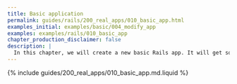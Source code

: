 ```yaml
---
title: Basic application
permalink: guides/rails/200_real_apps/010_basic_app.html
examples_initial: examples/basic/004_modify_app
examples: examples/rails/010_basic_app
chapter_production_disclaimer: false
description: |
  In this chapter, we will create a new basic Rails app. It will get some new functionality with each new chapter, eventually resembling the real-life app that incorporates the best practices for organizing applications and CI/CD with werf.
---
```


{% include guides/200_real_apps/010_basic_app.md.liquid %}

